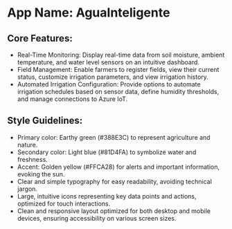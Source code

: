# **App Name**: AguaInteligente

## Core Features:

- Real-Time Monitoring: Display real-time data from soil moisture, ambient temperature, and water level sensors on an intuitive dashboard.
- Field Management: Enable farmers to register fields, view their current status, customize irrigation parameters, and view irrigation history.
- Automated Irrigation Configuration: Provide options to automate irrigation schedules based on sensor data, define humidity thresholds, and manage connections to Azure IoT.

## Style Guidelines:

- Primary color: Earthy green (#388E3C) to represent agriculture and nature.
- Secondary color: Light blue (#81D4FA) to symbolize water and freshness.
- Accent: Golden yellow (#FFCA28) for alerts and important information, evoking the sun.
- Clear and simple typography for easy readability, avoiding technical jargon.
- Large, intuitive icons representing key data points and actions, optimized for touch interactions.
- Clean and responsive layout optimized for both desktop and mobile devices, ensuring accessibility on various screen sizes.